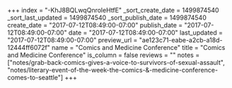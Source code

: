 +++
index = "-KhJ8BQLwqQnroleHtfE"
_sort_create_date = 1499874540
_sort_last_updated = 1499874540
_sort_publish_date = 1499874540
create_date = "2017-07-12T08:49:00-07:00"
publish_date = "2017-07-12T08:49:00-07:00"
date = "2017-07-12T08:49:00-07:00"
last_updated = "2017-07-12T08:49:00-07:00"
preview_url = "ae123c71-eabe-a2cb-a18d-12444ff6072f"
name = "Comics and Medicine Conference"
title = "Comics and Medicine Conference"
is_column = false
reviews = ""
notes = ["notes/grab-back-comics-gives-a-voice-to-survivors-of-sexual-assault", "notes/literary-event-of-the-week-the-comics-&-medicine-conference-comes-to-seattle"]
+++

